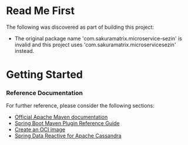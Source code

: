 # Read Me First
The following was discovered as part of building this project:

* The original package name 'com.sakuramatrix.microservice-sezin' is invalid and this project uses 'com.sakuramatrix.microservicesezin' instead.

# Getting Started

### Reference Documentation
For further reference, please consider the following sections:

* [Official Apache Maven documentation](https://maven.apache.org/guides/index.html)
* [Spring Boot Maven Plugin Reference Guide](https://docs.spring.io/spring-boot/docs/2.5.4/maven-plugin/reference/html/)
* [Create an OCI image](https://docs.spring.io/spring-boot/docs/2.5.4/maven-plugin/reference/html/#build-image)
* [Spring Data Reactive for Apache Cassandra](https://docs.spring.io/spring-boot/docs/2.5.4/reference/htmlsingle/#boot-features-cassandra)

